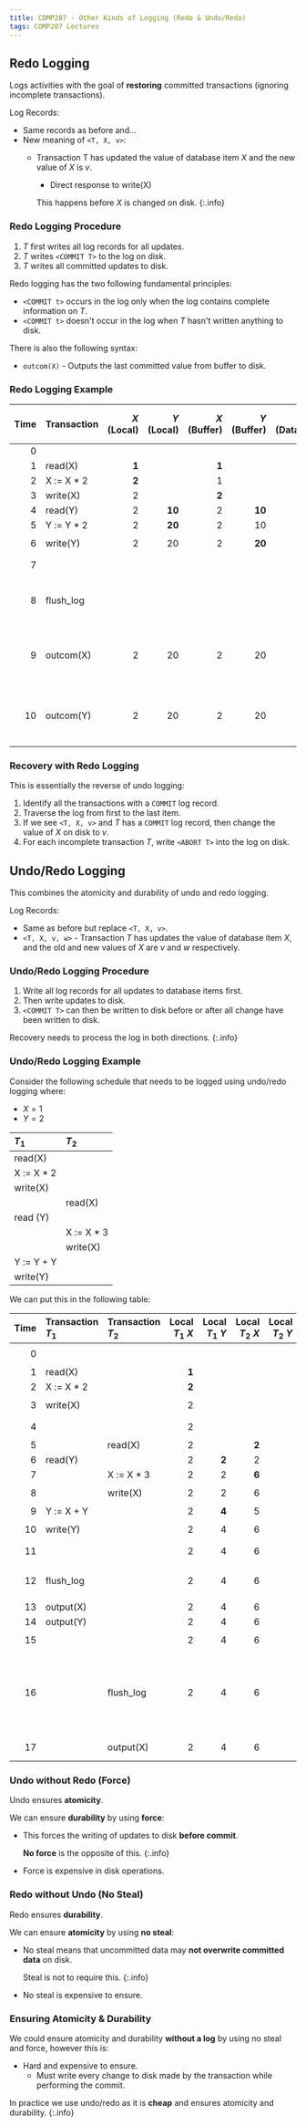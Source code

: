 ```yaml
---
title: COMP207 - Other Kinds of Logging (Redo & Undo/Redo)
tags: COMP207 Lectures
---
```


## Redo Logging
Logs activities with the goal of **restoring** committed transactions (ignoring incomplete
transactions).

Log Records:

* Same records as before and...
* New meaning of `<T, X, v>`:
	* Transaction T has updated
the value of database item $X$ and the new value of $X$ is $v$.
		* Direct response to write(X)
	
		This happens before $X$ is changed on disk.
		{:.info}

### Redo Logging Procedure

1. $T$ first writes all log records for all updates.
1. $T$ writes `<COMMIT T>` to the log on disk.
1. $T$ writes all committed updates to disk. 

Redo logging has the two following fundamental principles:

* `<COMMIT t>` occurs in the log only when the log contains complete information on $T$.
* `<COMMIT t>` doesn't occur in the log when $T$ hasn't written anything to disk.

There is also the following syntax:

* `outcom(X)` - Outputs the last committed value from buffer to disk.

### Redo Logging Example 

| Time | Transaction | $X$ (Local) | $Y$ (Local) | $X$ (Buffer) | $Y$ (Buffer) | $X$ (Database) | $Y$ (Database) | Log Record Written |
| --: | :-- | --: | --: | --: | --: | --: | --: | :-- |
| 0 | | | | | | 1 | 10 | `<START T>` |
| 1 | read(X) | **1** | | **1** | | 1 | 10 | | 
| 2 | X := X * 2 | **2** | | 1 | | 1 | 10 | |
| 3 | write(X) | 2 | | **2** | | 1 | 10 | `<T, X, 1>` |
| 4 | read(Y) | 2 | **10** | 2 | **10** | 1 | 10 | |
| 5 | Y := Y * 2 | 2 | **20** | 2 | 10 | 1 | 10 | |
| 6 | write(Y) | 2 | 20 | 2 | **20** | 1 | 10 | `<T, Y, 10>`|
| 7 | |  |  |  |  |  | | `<COMMIT T>` |
| 8 | flush_log |  |  |  |  |  |  | (Log buffer is written to disk.) |
| 9 | outcom(X) | 2 | 20 | 2 | 20 | **2** | 10 | ($X$ is written from buffer to database.) |
| 10 | outcom(Y) | 2 | 20 | 2 | 20 | 2 | **20** | ($Y$ is written from buffer to database.) |

### Recovery with Redo Logging
This is essentially the reverse of undo logging:

1. Identify all the transactions with a `COMMIT` log record.
1. Traverse the log from first to the last item.
1. If we see `<T, X, v>` and $T$ has a `COMMIT` log record, then change the value of $X$ on disk to $v$.
1. For each incomplete transaction $T$, write `<ABORT T>` into the log on disk.

## Undo/Redo Logging
This combines the atomicity and durability of undo and redo logging.

Log Records:

* Same as before but replace `<T, X, v>`.
* `<T, X, v, w>` - Transaction $T$ has updates the value of database item $X$, and the old and new values of $X$ are $v$ and $w$ respectively. 

### Undo/Redo Logging Procedure

1. Write all log records for all updates to database items first. 
1. Then write updates to disk.
1. `<COMMIT T>` can then be written to disk before or after all change have been written to disk. 

Recovery needs to process the log in both directions.
{:.info}

### Undo/Redo Logging Example
Consider the following schedule that needs to be logged using undo/redo logging where:

* $X=1$
* $Y=2$

| $T_1$ | $T_2$ |
| :-- | :-- |
| read(X) | |
| X := X * 2 | |
| write(X) | |
| | read(X) |
| read (Y) | | 
| | X := X * 3 |
| | write(X) |
| Y := Y + Y | |
| write(Y) | |

We can put this in the following table:

| Time | Transaction $T_1$ | Transaction $T_2$ | Local $T_1$ $X$ | Local $T_1$ $Y$ | Local $T_2$ $X$ | Local $T_2$ $Y$ | Buffer $X$ | Buffer $Y$ | Disk $X$ | Disk $Y$ | Buffer Log |
| --: | :-- | :-- | --: | --: |  --: |  --: |  --: |  --: |  --: |  --: | :-- |
| 0 | | | | | | | | | 1 | 2 | `<START T1>` |
| 1 | read(X) | | **1** | | | | **1** | | 1 | 2 | |
| 2 | X := X * 2 | | **2** | | | | 1 | | 1 | 2 | |
| 3 | write(X) | | 2 | | | | **2**| | 1 | 2 | `<T1, X, 1, 2>` |
| 4 | | | 2 | | | | 2 | | 1 | 2 | `<START T2>` |
| 5 | | read(X) | 2 | | **2** | | 2 | | 1 | 2 | | 
| 6 | read(Y) | | 2 | **2** | 2 | | 2 | **2** | 1 | 2 | |
| 7 | | X := X * 3 | 2 | 2 | **6** | | 2 | 2 | 1 | 2 | |
| 8 | | write(X) | 2 | 2 | 6 | | **6** | 2 | 1 | 2 | `<T1, X, 2, 6>` |
| 9 | Y := X + Y | | 2 | **4** | 5 | | 6 | 2 | 1 | 2 | |
| 10 | write(Y) | | 2 | 4 | 6 | | 6 | **4** | 1 | 2 | `<T1, Y, 2, 4>` |
| 11 | | | 2 | 4 | 6 | | 6 | 4 | 1 | 2 | `<COMMIT T1>` |
| 12 | flush_log | | 2 | 4 | 6 | | 6 | 4 | 1 | 2 | (Log is written to disk) |
| 13 | output(X) | | 2 | 4 | 6 | | 6 | 4 | **6** | 2 | |
| 14 | output(Y) | | 2 | 4 | 6 | | 6 | 4 | 6 | **4** | |
| 15 | | | 2 | 4 | 6 | | 6 | 4 | 6 | 4 | `<COMMIT T2>` |
| 16 | | flush_log | 2 | 4 | 6 | | 6 | 4 | 6 | 4 | (Logs since last flush are written to disk) |
| 17 | | output(X) | 2 | 4 | 6 | | 6 | 4 | 6 | 4 | No change |

### Undo without Redo (Force)
Undo ensures **atomicity**.

We can ensure **durability** by using **force**:

* This forces the writing of updates to disk **before commit**.
	
	**No force** is the opposite of this.
	{:.info}
* Force is expensive in disk operations.

### Redo without Undo (No Steal)
Redo ensures **durability**. 

We can ensure **atomicity** by using **no steal**:

* No steal means that uncommitted data may **not overwrite committed data** on disk.
	
	Steal is not to require this.
	{:.info}
* No steal is expensive to ensure.

### Ensuring Atomicity & Durability
We could ensure atomicity and durability **without a log** by using no steal and force, however this is:

* Hard and expensive to ensure.
	* Must write every change to disk made by the transaction while performing the commit. 

In practice we use undo/redo as it is **cheap** and ensures atomicity and durability.
{:.info}